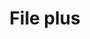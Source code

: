 ---
title: File plus
tags: ["file", "plus", "add", "create", "document"]
icon: file-plus
svg: '<svg xmlns="http://www.w3.org/2000/svg" width="24" height="24" fill="none" viewBox="0 0 24 24" stroke-width="1.5" stroke-linecap="round" stroke-linejoin="round" stroke="currentColor"><path d="M10 15.25h4m-2-2v4M9.478 3H7.25A2.25 2.25 0 0 0 5 5.25v13.5A2.25 2.25 0 0 0 7.25 21h9a2.25 2.25 0 0 0 2.25-2.25V12M9.478 3c1.243 0 2.272 1.007 2.272 2.25V7.5A2.25 2.25 0 0 0 14 9.75h2.25A2.25 2.25 0 0 1 18.5 12M9.478 3c3.69 0 9.022 5.36 9.022 9"/></svg>'
---